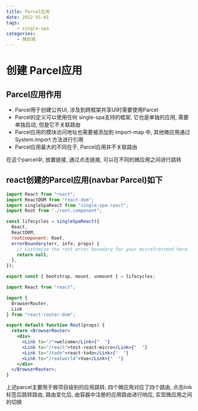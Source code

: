 ```yaml
---
title: Parcel应用
date: 2022-01-01
tags:
    - single-spa
categories:
    - 微前端
---
```


# 创建 Parcel应用

## Parcel应用作用

+ Parcel用于创建公共UI, 涉及到跨框架共享UI时需要使用Parcel
+ Parcel的定义可以使用任何 single-spa支持的框架, 它也是单独的应用, 需要单独启动, 但是它不关联路由
+ Parcel应用的模块访问地址也需要被添加到 import-map 中, 其他微应用通过 System.import 方法进行引用
+ Parcel应用最大的不同在于, Parcel应用并不关联路由

在这个parcel中, 放置链接, 通过点击链接, 可以在不同的微应用之间进行跳转

## react创建的Parcel应用(navbar Parcel)如下

```jsx
import React from "react";
import ReactDOM from "react-dom";
import singleSpaReact from "single-spa-react";
import Root from "./root.component";

const lifecycles = singleSpaReact({
  React,
  ReactDOM,
  rootComponent: Root,
  errorBoundary(err, info, props) {
    // Customize the root error boundary for your microfrontend here.
    return null;
  },
});

export const { bootstrap, mount, unmount } = lifecycles;
```

```jsx
import React from "react";

import { 
  BrowserRouter,
  Link  
} from "react-router-dom";

export default function Root(props) {
  return <BrowserRouter>
    <div>
      <Link to="/">welcome</Link>{"  "}
      <Link to="/react">test-react-micro</Link>{"  "}
      <Link to="/todo">react-todo</Link>{"  "}
      <Link to="/realworld">Vue</Link>{"  "}
    </div>
  </BrowserRouter>;
}
```

上述parcel主要用于做项目级别的应用跳转, 四个微应用对应了四个路由, 点击link标签后跳转路由, 路由变化后, 由容器中注册的应用路由进行响应, 实现微应用之间的切换


